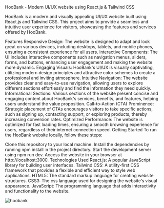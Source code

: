 HooBank - Modern UI/UX website using React.js & Tailwind CSS

HooBank is a modern and visually appealing UI/UX website built using React.js and Tailwind CSS. This project aims to provide a seamless and intuitive user experience for visitors, showcasing the features and services offered by HooBank.

Features
Responsive Design: The website is designed to adapt and look great on various devices, including desktops, tablets, and mobile phones, ensuring a consistent experience for all users.
Interactive Components: The UI includes interactive components such as navigation menus, sliders, forms, and buttons, enhancing user engagement and making the website more dynamic.
Engaging Visuals: HooBank's UI/UX is visually captivating, utilizing modern design principles and attractive color schemes to create a professional and inviting atmosphere.
Intuitive Navigation: The website provides clear and easy-to-use navigation, allowing users to explore different sections effortlessly and find the information they need quickly.
Informational Sections: Various sections of the website present concise and engaging content about HooBank's services, benefits, and features, helping users understand the value proposition.
Call-to-Action (CTA) Prominence: Strategic placement of CTAs encourages visitors to take specific actions, such as signing up, contacting support, or exploring products, thereby increasing conversion rates.
Optimized Performance: The website is optimized for fast loading times, ensuring a smooth browsing experience for users, regardless of their internet connection speed.
Getting Started
To run the HooBank website locally, follow these steps:

Clone this repository to your local machine.
Install the dependencies by running npm install in the project directory.
Start the development server using npm run dev.
Access the website in your browser at http://localhost:3000.
Technologies Used
React.js: A popular JavaScript library for building user interfaces.
Tailwind CSS: A utility-first CSS framework that provides a flexible and efficient way to style web applications.
HTML5: The standard markup language for creating website structures.
CSS3: The  css language used for designing the website's visual appearance.
JavaScript: The programming language that adds interactivity and functionality to the website.



![hoobank](https://github.com/manishyadav9517/bank_modern_app/assets/94158757/cbc85a1e-1c35-4097-aee5-796ac2a7d616)

